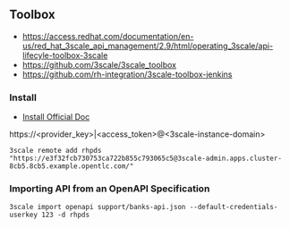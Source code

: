 ## Toolbox

- https://access.redhat.com/documentation/en-us/red_hat_3scale_api_management/2.9/html/operating_3scale/api-lifecyle-toolbox-3scale
- https://github.com/3scale/3scale_toolbox
- https://github.com/rh-integration/3scale-toolbox-jenkins

### Install 

- [Install Official Doc](https://access.redhat.com/documentation/en-us/red_hat_3scale_api_management/2.9/html-single/operating_3scale/index#installing-the-toolbox)

https://<provider_key>|<access_token>@<3scale-instance-domain>

```
3scale remote add rhpds "https://e3f32fcb730753ca722b855c793065c5@3scale-admin.apps.cluster-8cb5.8cb5.example.opentlc.com/"
```

### Importing API from an OpenAPI Specification

```
3scale import openapi support/banks-api.json --default-credentials-userkey 123 -d rhpds
```